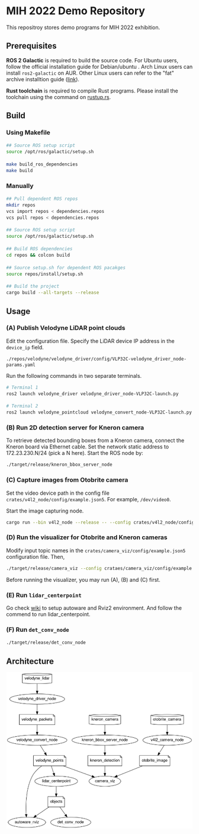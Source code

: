 # MIH 2022 Demo Repository

This repositroy stores demo programs for MIH 2022 exhibition.

## Prerequisites

**ROS 2 Galactic** is required to build the source code. For Ubuntu
users, follow the official installation guide for Debian/ubuntu
[](https://docs.ros.org/en/galactic/Installation/Ubuntu-Install-Debians.html). Arch
Linux users can install `ros2-galactic` on AUR. Other Linux users can
refer to the "fat" archive installtion guide
([link](https://docs.ros.org/en/galactic/Installation/Alternatives/Ubuntu-Install-Binary.html)).

**Rust toolchain** is required to compile Rust programs. Please
install the toolchain using the command on
[rustup.rs](https://rustup.rs/).

## Build

### Using Makefile

```bash
## Source ROS setup script
source /opt/ros/galactic/setup.sh

make build_ros_dependencies
make build
```

### Manually

```bash
## Pull dependent ROS repos
mkdir repos
vcs import repos < dependencies.repos
vcs pull repos < dependencies.repos

## Source ROS setup script
source /opt/ros/galactic/setup.sh

## Build ROS dependencies
cd repos && colcon build

## Source setup.sh for dependent ROS pacakges
source repos/install/setup.sh

## Build the project
cargo build --all-targets --release
```

## Usage

### (A) Publish Velodyne LiDAR point clouds

Edit the configuration file. Specify the LiDAR device IP address in
the `device_ip` field.

```
./repos/velodyne/velodyne_driver/config/VLP32C-velodyne_driver_node-params.yaml
```

Run the following commands in two separate terminals.

```bash
# Terminal 1
ros2 launch velodyne_driver velodyne_driver_node-VLP32C-launch.py

# Terminal 2
ros2 launch velodyne_pointcloud velodyne_convert_node-VLP32C-launch.py
```


### (B) Run 2D detection server for Kneron camera

To retrieve detected bounding boxes from a Kneron camera, connect the
Kneron board via Ethernet cable. Set the network static address to
172.23.230.N/24 (pick a N here). Start the ROS node by:

```bash
./target/release/kneron_bbox_server_node
```


### (C) Capture images from Otobrite camera

Set the video device path in the config file
`crates/v4l2_node/config/example.json5`. For example, `/dev/video0`.

Start the image capturing node.

```bash
cargo run --bin v4l2_node --release -- --config crates/v4l2_node/config/example.json5
```

### (D) Run the visualizer for Otobrite and Kneron cameras

Modify input topic names in the `crates/camera_viz/config/example.json5`
configuration file. Then,

```bash
./target/release/camera_viz --config crataes/camera_viz/config/example.json5
```

Before running the visualizer, you may run (A), (B) and (C) first.

### (E) Run `lidar_centerpoint`

Go check [wiki](https://newslabn.csie.ntu.edu.tw:3000/en/wayside-team/notes/2022-09-22_run-autoware-lidar_centerpoint) to setup autoware and Rviz2 environment. And follow the commend to run lidar_centerpoint.

### (F) Run `det_conv_node`

```bash
./target/release/det_conv_node
```

## Architecture

![](doc/ARCHITECTURE.png)
